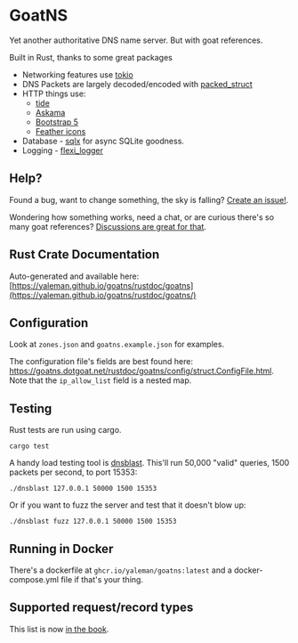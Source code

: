 # GoatNS

Yet another authoritative DNS name server. But with goat references.

Built in Rust, thanks to some great packages

- Networking features use [tokio](https://crates.io/crates/tokio)
- DNS Packets are largely decoded/encoded with [packed_struct](https://crates.io/crates/packed_struct)
- HTTP things use:
  - [tide](https://crates.io/crates/tide)
  - [Askama](https://crates.io/crates/askama)
  - [Bootstrap 5](https://getbootstrap.com)
  - [Feather icons](https://feathericons.com)
- Database - [sqlx](https://crates.io/crates/sqlx) for async SQLite goodness.
- Logging - [flexi_logger](https://crates.io/crates/flexi_logger)

## Help?

Found a bug, want to change something, the sky is falling? [Create an issue!](https://github.com/yaleman/goatns/issues/new).

Wondering how something works, need a chat, or are curious there's so many goat references? [Discussions are great for that](https://github.com/yaleman/goatns/discussions).

## Rust Crate Documentation

Auto-generated and available here: [https://yaleman.github.io/goatns/rustdoc/goatns](https://yaleman.github.io/goatns/rustdoc/goatns/)

## Configuration

Look at `zones.json` and `goatns.example.json` for examples.

The configuration file's fields are best found here: <https://goatns.dotgoat.net/rustdoc/goatns/config/struct.ConfigFile.html>. Note that the `ip_allow_list` field is a nested map.

## Testing

Rust tests are run using cargo.

```shell
cargo test
```

A handy load testing tool is [dnsblast](https://github.com/jedisct1/dnsblast). This'll run 50,000 "valid" queries, 1500 packets per second, to port 15353:

```shell
./dnsblast 127.0.0.1 50000 1500 15353
```

Or if you want to fuzz the server and test that it doesn't blow up:

```shell
./dnsblast fuzz 127.0.0.1 50000 1500 15353
```

## Running in Docker

There's a dockerfile at `ghcr.io/yaleman/goatns:latest` and a docker-compose.yml file if that's your thing.

## Supported request/record types

This list is now [in the book](https://goatns.dotgoat.net/rrtypes.html).
